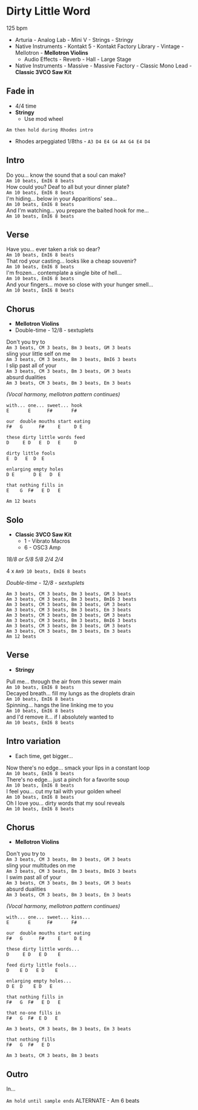 # Dirty Little Word

125 bpm

* Arturia - Analog Lab - Mini V - Strings - Stringy
* Native Instruments - Kontakt 5 - Kontakt Factory Library - Vintage - Mellotron - **Mellotron Violins**
    * Audio Effects - Reverb - Hall - Large Stage
* Native Instruments - Massive - Massive Factory - Classic Mono Lead - **Classic 3VCO Saw Kit**

## Fade in

* 4/4 time
* **Stringy**
    * Use mod wheel

`Am then hold during Rhodes intro`

* Rhodes arpeggiated 1/8ths - `A3 D4 E4 G4 A4 G4 E4 D4`

## Intro

Do you... know the sound that a soul can make?  
`Am 10 beats, EmI6 8 beats`  
How could you? Deaf to all but your dinner plate?  
`Am 10 beats, EmI6 8 beats`  
I'm hiding... below in your Apparitions' sea...  
`Am 10 beats, EmI6 8 beats`  
And I'm watching... you prepare the baited hook for me...  
`Am 10 beats, EmI6 8 beats`

## Verse

Have you... ever taken a risk so dear?  
`Am 10 beats, EmI6 8 beats`  
That rod your casting... looks like a cheap souvenir?  
`Am 10 beats, EmI6 8 beats`  
I'm frozen... contemplate a single bite of hell...  
`Am 10 beats, EmI6 8 beats`  
And your fingers... move so close with your hunger smell...  
`Am 10 beats, EmI6 8 beats`

## Chorus

* **Mellotron Violins**
* Double-time - 12/8 - sextuplets

Don't you try to  
`Am 3 beats, CM 3 beats, Bm 3 beats, GM 3 beats`  
sling your little self on me  
`Am 3 beats, CM 3 beats, Bm 3 beats, BmI6 3 beats`  
I slip past all of your  
`Am 3 beats, CM 3 beats, Bm 3 beats, GM 3 beats`  
absurd dualities  
`Am 3 beats, CM 3 beats, Bm 3 beats, Em 3 beats`  

_(Vocal harmony, mellotron pattern continues)_

```
with... one... sweet... hook
E       E      F#       F#
```

```
our  double mouths start eating
F#   G      F#     E     D E
```

```
these dirty little words feed
D     E D   E  D   E     D
```

```
dirty little fools
E  D   E  D  E
```

```
enlarging empty holes
D E       D E   D  E
```

```
that nothing fills in
E    G  F#   E D   E
```

`Am 12 beats`

## Solo

* **Classic 3VCO Saw Kit**
  * 1 - Vibrato Macros
  * 6 - OSC3 Amp

*18/8 or 5/8 5/8 2/4 2/4*

4 x `Am9 10 beats, EmI6 8 beats`  

*Double-time - 12/8 - sextuplets*

`Am 3 beats, CM 3 beats, Bm 3 beats, GM 3 beats`  
`Am 3 beats, CM 3 beats, Bm 3 beats, BmI6 3 beats`  
`Am 3 beats, CM 3 beats, Bm 3 beats, GM 3 beats`  
`Am 3 beats, CM 3 beats, Bm 3 beats, Em 3 beats`  
`Am 3 beats, CM 3 beats, Bm 3 beats, GM 3 beats`  
`Am 3 beats, CM 3 beats, Bm 3 beats, BmI6 3 beats`  
`Am 3 beats, CM 3 beats, Bm 3 beats, GM 3 beats`  
`Am 3 beats, CM 3 beats, Bm 3 beats, Em 3 beats`  
`Am 12 beats`  

## Verse

* **Stringy**

Pull me... through the air from this sewer main  
`Am 10 beats, EmI6 8 beats`  
Decayed breath... fill my lungs as the droplets drain  
`Am 10 beats, EmI6 8 beats`  
Spinning... hangs the line linking me to you  
`Am 10 beats, EmI6 8 beats`  
and I'd remove it... if I absolutely wanted to  
`Am 10 beats, EmI6 8 beats`

## Intro variation

* Each time, get bigger...

Now there's no edge... smack your lips in a constant loop  
`Am 10 beats, EmI6 8 beats`  
There's no edge... just a pinch for a favorite soup  
`Am 10 beats, EmI6 8 beats`  
I feel you... cut my tail with your golden wheel  
`Am 10 beats, EmI6 8 beats`  
Oh I love you... dirty words that my soul reveals  
`Am 10 beats, EmI6 8 beats`  

## Chorus

* **Mellotron Violins**

Don't you try to  
`Am 3 beats, CM 3 beats, Bm 3 beats, GM 3 beats`  
sling your multitudes on me  
`Am 3 beats, CM 3 beats, Bm 3 beats, BmI6 3 beats`  
I swim past all of your  
`Am 3 beats, CM 3 beats, Bm 3 beats, GM 3 beats`  
absurd dualities  
`Am 3 beats, CM 3 beats, Bm 3 beats, Em 3 beats`

_(Vocal harmony, mellotron pattern continues)_

```
with... one... sweet... kiss...
E       E      F#       F#
```

```
our  double mouths start eating
F#   G      F#     E     D E
```

```
these dirty little words...
D     E D   E D    E
```

```
feed dirty little fools...
D    E D   E D    E
```

```
enlarging empty holes...
D E  D    E D   E
```

```
that nothing fills in
F#   G  F#   E D   E
```

```
that no-one fills in
F#   G  F#  E D   E
```
`Am 3 beats, CM 3 beats, Bm 3 beats, Em 3 beats`

```
that nothing fills
F#   G  F#   E D
```
`Am 3 beats, CM 3 beats, Bm 3 beats`

## Outro

In...

`Am hold until sample ends`
ALTERNATE - Am 6 beats
